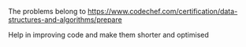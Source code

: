 The problems belong to 
https://www.codechef.com/certification/data-structures-and-algorithms/prepare

Help in improving code and make them shorter and optimised
